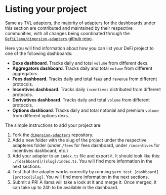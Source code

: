 # Listing your project

Same as TVL adapters, the majority of adapters for the dashboards under this section are contributed and maintained by their respective communities, with all changes being coordinated through the [`DefiLlama/dimension-adapters` github repo](https://github.com/DefiLlama/dimension-adapters).

Here you will find information about how you can list your DeFi project to one of the following dashboards:

* **Dexs dashboard**. Tracks daily and total `volume` from different dexs.
* **Aggregators dashboard**. Tracks daily and total `volume` from different aggregators.
* **Fees dashboard**. Tracks daily and total `fees` and `revenue` from different protocols.
* **Incentives dashboard**. Tracks daily `incentives` distributed from different protocols.
* **Derivatives dashboard**. Tracks daily and total `volume` from different protocols.
* **Options dashboard**. Tracks daily and total notonial and premium `volume` from different options dexs.

The simple instructions to add your project are:

1. Fork the [`dimension-adapters`](https://github.com/DefiLlama/dimension-adapters) repository.
2. Add a new folder with the slug of the project under the respective adapteres folder (under `/fees` for fees dashboard, under `/incentives` for incentives dashboard, etc.)
3. Add your adapter to an `index.ts` file and export it. It should look like this: `./[dashboard]/[slug]/index.ts`. You will find more information in the next sections.
4. Test that the adapter works correctly by running `yarn test [dashboard] [protocolSlug]`. You will find more information in the next sections.
5. Submit a PR! A llama will take a look at it and merge it. Once merged, it can take up to 24h to be available in the dashboard.

